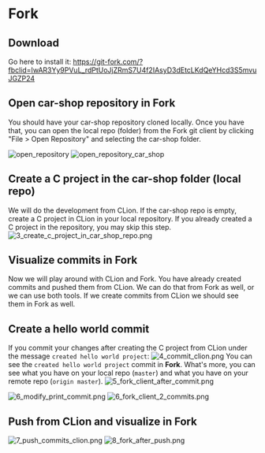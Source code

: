 # Fork

## Download
Go here to install it:
https://git-fork.com/?fbclid=IwAR3Yy9PVuL_rdPtUoJjZRmS7U4f2IAsyD3dEtcLKdQeYHcd3S5mvuJGZP24

## Open car-shop repository in Fork

You should have your car-shop repository cloned locally. Once you have that, you can open the local repo (folder) from the Fork git client by clicking "File > Open Repository" and selecting the car-shop folder.

![open_repository](images/gitclient/1_open_repository.png)
![open_repository_car_shop](images/gitclient/2_open_car_shop_repo.png)

## Create a C project in the car-shop folder (local repo)
We will do the development from CLion. If the car-shop repo is empty, create a C project in CLion in your local repository. If you already created a C project in the repository, you may skip this step.
![3_create_c_project_in_car_shop_repo.png](images/gitclient/3_create_c_project_in_car_shop_repo.png)

## Visualize commits in Fork

Now we will play around with CLion and Fork. You have already created commits and pushed them from CLion. We can do that from Fork as well, or we can use both tools. If we create commits from CLion we should see them in Fork as well.

## Create a hello world commit
If you commit your changes after creating the C project from CLion  under the message `created hello world project`:
![4_commit_clion.png](images/gitclient/4_commit_clion.png)
You can see the `created hello world project` commit in __Fork__. What's more, you can see what you have on your local repo (`master`) and what you have on your remote repo (`origin master`).
![5_fork_client_after_commit.png](images/gitclient/5_fork_client_after_commit.png)

![6_modify_print_commit.png](images/gitclient/6_modify_print_commit.png)
![6_fork_client_2_commits.png](images/gitclient/6_fork_client_2_commits.png)

## Push from CLion and visualize in Fork


![7_push_commits_clion.png](images/gitclient/7_push_commits_clion.png)
![8_fork_after_push.png](images/gitclient/8_fork_after_push.png)


